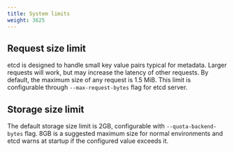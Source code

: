 ```yaml
---
title: System limits
weight: 3625
---
```


## Request size limit

etcd is designed to handle small key value pairs typical for metadata. Larger requests will work, but may increase the latency of other requests. By default, the maximum size of any request is 1.5 MiB. This limit is configurable through `--max-request-bytes` flag for etcd server.

## Storage size limit

The default storage size limit is 2GB, configurable with `--quota-backend-bytes` flag. 8GB is a suggested maximum size for normal environments and etcd warns at startup if the configured value exceeds it.

